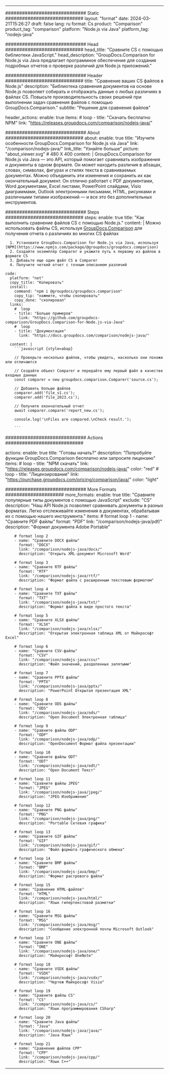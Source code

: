 
---
############################# Static ############################
layout: "format"
date:  2024-03-21T15:26:27
draft: false
lang: ru
format: Cs
product: "Comparison"
product_tag: "comparison"
platform: "Node.js via Java"
platform_tag: "nodejs-java"

############################# Head ############################
head_title: "Сравните CS с помощью библиотеки JavaScript."
head_description: "GroupDocs.Comparison for Node.js via Java предлагает программное обеспечение для создания подробных отчетов о проверке различий для Node.js приложений."

############################# Header ############################
title: "Сравнение ваших CS файлов в Node.js" 
description: "Библиотека сравнения документов на основе Node.js позволяет собирать и отображать данные о любых различиях в файлах CS. Повысьте производительность своих решений при выполнении задач сравнения файлов с помощью GroupDocs.Comparison."
subtitle: "Решение для сравнения файлов" 

header_actions:
  enable: true
  items:
    #  loop
    - title: "Скачать бесплатно NPM"
      link: "https://releases.groupdocs.com/comparison/nodejs-java/"
      
############################# About ############################
about:
    enable: true
    title: "Изучите особенности GroupDocs.Comparison for Node.js via Java"
    link: "/comparison/nodejs-java/"
    link_title: "Узнайте больше"
    picture: "about_viewer.svg" # 480 X 400
    content: |
       GroupDocs.Comparison for Node.js via Java — это API, который помогает сравнивать изображения и документы в одном формате. Он может находить различия в абзацах, словах, символах, фигурах и стилях текста в сравниваемых документах. Можно объединить эти изменения и сохранить их как окончательный документ. Он отлично работает с PDF документами, Word документами, Excel листами, PowerPoint слайдами, Visio диаграммами, Outlook электронными письмами, HTML, рисунками и различными типами изображений — и все это без дополнительных инструментов.

############################# Steps ############################
steps:
    enable: true
    title: "Как выполнить сравнение файлов CS с помощью Node.js."
    content: |
      Можно использовать файлы CS, используя [GroupDocs.Comparison](https://products.groupdocs.com/comparison/nodejs-java/) для получения отчета о различиях во многих CS файлах
      
      1. Установите GroupDocs.Comparison for Node.js via Java, используя [NPM](https://www.npmjs.com/package/@groupdocs/groupdocs.comparison)
      2. Создайте экземпляр Comparer и укажите путь к первому из файлов в формате CS
      3. Добавьте еще один файл CS в Comparer
      4. Получите четкий отчет с точным описанием различий
   
    code:
      platform: "net"
      copy_title: "Копировать"
      install:
        command: "npm i @groupdocs/groupdocs.comparison"
        copy_tip: "нажмите, чтобы скопировать"
        copy_done: "скопировал"
      links:
        #  loop
        - title: "Больше примеров"
          link: "https://github.com/groupdocs-comparison/GroupDocs.Comparison-for-Node.js-via-Java"
        #  loop
        - title: "Документация"
          link: "https://docs.groupdocs.com/comparison/nodejs-java/"
          
      content: |
        ```javascript {style=abap}

        // Проверьте несколько файлов, чтобы увидеть, насколько они похожи или отличаются

        // Создайте объект Comparer и передайте ему первый файл в качестве входных данных
        const comparer = new groupdocs.comparison.Comparer('source.cs');

        // Добавить больше файлов
        comparer.add('file_v1.cs');
        comparer.add('file_2023.cs');

        // Получите окончательный отчет
        await comparer.compare('report_new.cs');

        console.log('\nFiles are compared.\nCheck result.');

        ```            

############################# Actions ############################

actions:
  enable: true
  title: "Готовы начать?"
  description: "Попробуйте функции GroupDocs.Comparison бесплатно или запросите лицензию"
  items:
    #  loop
    - title: "NPM скачать"
      link: "https://releases.groupdocs.com/comparison/nodejs-java/"
      color: "red"
        #  loop
    - title: "Лицензирование"
      link: "https://purchase.groupdocs.com/pricing/comparison/java/"
      color: "light"


############################# More Formats #####################
more_formats:
    enable: true
    title: "Сравните популярные типы документов с помощью JavaScript"
    exclude: "CS"
    description: "Наш API Node.js позволяет сравнивать документы в разных форматах. Легко отслеживайте изменения в документах, обрабатывая их с помощью нашего инструмента."
    items: 
        # format loop 1
        - name: "Сравните PDF файлы"
          format: "PDF"
          link: "/comparison/nodejs-java/pdf/"
          description: "Формат документа Adobe Portable"

        # format loop 2
        - name: "Сравните DOCX файлы"
          format: "DOCX"
          link: "/comparison/nodejs-java/docx/"
          description: "Открыть XML-документ Microsoft Word"

        # format loop 3
        - name: "Сравните RTF файлы"
          format: "RTF"
          link: "/comparison/nodejs-java/rtf/"
          description: "Формат файла с расширенным текстовым форматом"

        # format loop 4
        - name: "Сравните TXT файлы"
          format: "TXT"
          link: "/comparison/nodejs-java/txt/"
          description: "Формат файла в виде простого текста"

        # format loop 5
        - name: "Сравните XLSX файлы"
          format: "XLSX"
          link: "/comparison/nodejs-java/xlsx/"
          description: "Открытая электронная таблица XML от Майкрософт Excel"

        # format loop 6
        - name: "Сравните CSV-файлы"
          format: "CSV"
          link: "/comparison/nodejs-java/csv/"
          description: "Файл значений, разделенных запятыми"

        # format loop 7
        - name: "Сравните PPTX файлы"
          format: "PPTX"
          link: "/comparison/nodejs-java/pptx/"
          description: "PowerPoint Открытая презентация XML"

        # format loop 8
        - name: "Сравните ODS файлы"
          format: "ODS"
          link: "/comparison/nodejs-java/ods/"
          description: "Open Document Электронная таблица"

        # format loop 9
        - name: "Сравните файлы ODP"
          format: "ODP"
          link: "/comparison/nodejs-java/odp/"
          description: "OpenDocument Формат файла презентации"

        # format loop 10
        - name: "Сравните файлы ODT"
          format: "ODT"
          link: "/comparison/nodejs-java/odt/"
          description: "Open Document Текст"

        # format loop 11
        - name: "Сравните файлы JPEG"
          format: "JPEG"
          link: "/comparison/nodejs-java/jpeg/"
          description: "JPEG Изображение"

        # format loop 12
        - name: "Сравните PNG файлы"
          format: "PNG"
          link: "/comparison/nodejs-java/png/"
          description: "Portable Сетевая графика"

        # format loop 13
        - name: "Сравните GIF файлы"
          format: "GIF"
          link: "/comparison/nodejs-java/gif/"
          description: "Файл формата графического обмена"

        # format loop 14
        - name: "Сравните BMP файлы"
          format: "BMP"
          link: "/comparison/nodejs-java/bmp/"
          description: "Формат растрового файла"

        # format loop 15
        - name: "Сравнение HTML-файлов"
          format: "HTML"
          link: "/comparison/nodejs-java/html/"
          description: "Язык гипертекстовой разметки"

        # format loop 16
        - name: "Сравните MSG файлы"
          format: "MSG"
          link: "/comparison/nodejs-java/msg/"
          description: "Сообщение электронной почты Microsoft Outlook"

        # format loop 17
        - name: "Сравните ONE файлы"
          format: "ONE"
          link: "/comparison/nodejs-java/one/"
          description: "Майкрософт OneNote"

        # format loop 18
        - name: "Сравните VSDX файлы"
          format: "VSDX"
          link: "/comparison/nodejs-java/vsdx/"
          description: "Чертеж Майкрософт Visio"

        # format loop 19
        - name: "Сравните файлы CS"
          format: "CS"
          link: "/comparison/nodejs-java/cs/"
          description: "Язык программирования CSharp"

        # format loop 20
        - name: "Сравните Java файлы"
          format: "Java"
          link: "/comparison/nodejs-java/java/"
          description: "Java Язык"
          
        # format loop 21
        - name: "Сравнение файлов CPP"
          format: "CPP"
          link: "/comparison/nodejs-java/cpp/"
          description: "Язык C++"
---
